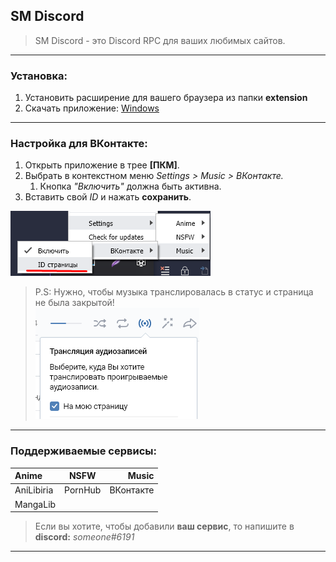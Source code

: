 ## SM Discord
>SM Discord - это Discord RPC для ваших любимых сайтов.

---
### Установка:
1. Установить расширение для вашего браузера из папки **extension**
2. Скачать приложение:
[Windows](https://github.com/DivineGSocketUser/SM-Discord/releases/lastest "Windows")
---
### Настройка для ВКонтакте:

1. Открыть приложение в трее **[ПКМ]**.
2. Выбрать в контекстном меню *Settings > Music > ВКонтакте.* 
   1. Кнопка *"Включить"* должна быть активна.
3. Вставить свой *ID* и нажать **сохранить**.

![Settings](./images/settings.png)

>P.S: Нужно, чтобы музыка транслировалась в статус и страница не была закрытой!  
![status](./images/status.png)

---

### Поддерживаемые сервисы:
| Anime      |  NSFW   |     Music |
| :--------- | :-----: | --------: |
| AniLibiria | PornHub | ВКонтакте |
| MangaLib   |         |           |

>Если вы хотите, чтобы добавили **ваш сервис**, то напишите в **discord:** *someone#6191*

---
